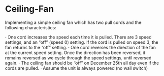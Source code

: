 # Ceiling-Fan 

Implementing a simple ceiling fan which has two pull cords and the following characteristics:

· One cord increases the speed each time it is pulled. There are 3 speed settings, and an “off” (speed 0) setting. If the cord is pulled on speed 3, the fan returns to the “off” setting.
· One cord reverses the direction of the fan at the current speed setting. Once the direction has been reversed, it remains reversed as we cycle through the speed settings, until reversed again.
· The ceiling fan should be “off” on December 25th all day even if the cords are pulled.
· Assume the unit is always powered (no wall switch)
